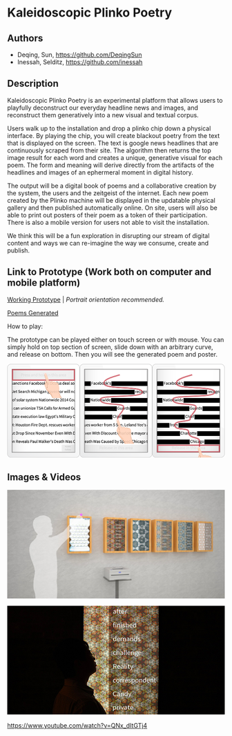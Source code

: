 # Kaleidoscopic Plinko Poetry 


## Authors
- Deqing, Sun, https://github.com/DeqingSun
- Inessah, Selditz, https://github.com/inessah

## Description
Kaleidoscopic Plinko Poetry is an experimental platform that allows users to playfully deconstruct our everyday headline news and images, and reconstruct them generatively into a new visual and textual corpus. 

Users walk up to the installation and drop a plinko chip down a physical interface. By playing the chip, you will create blackout poetry from the text that is displayed on the screen. The text is google news headlines that are continuously scraped from their site. The algorithm then returns the top image result for each word and creates a unique, generative visual for each poem. The form and meaning will derive directly from the artifacts of the headlines and images of an ephermeral moment in digital history. 

The output will be a digital book of poems and a collaborative creation by the system, the users and the zeitgeist of the internet. Each new poem created by the Plinko machine will be displayed in the updatable physical gallery and then published automatically online. On site, users will also be able to print out posters of their poem as a token of their participation. There is also a mobile version for users not able to visit the installation. 

We think this will be a fun exploration in disrupting our stream of digital content and ways we can re-imagine the way we consume, create and publish.  


## Link to Prototype (Work both on computer and mobile platform)

[Working Prototype](http://plinko-poetry.appspot.com "Kaleidoscopic Plinko Poetry Portable") | *Portrait orientation recommended.*

[Poems Generated](http://plinko-poetry.appspot.com/gallery) 

How to play:

The prototype can be played either on touch screen or with mouse. You can simply hold on top section of screen, slide down with an arbitrary curve, and release on bottom. Then you will see the generated poem and poster.

![Instruction](project_images/instruction_2.png?raw=true "Instruction")

## Images & Videos

![Cover Image](project_images/cover.jpg?raw=true "Cover Image")

![Prototype photo](project_images/Proto_photo.jpg?raw=true "Prototype photo")

https://www.youtube.com/watch?v=QNx_dItGTj4
 

